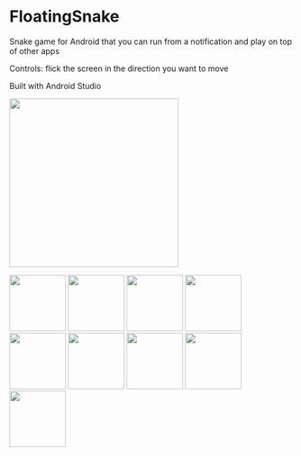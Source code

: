 # FloatingSnake
Snake game for Android that you can run from a notification and play on top of other apps

Controls: flick the screen in the direction you want to move

Built with Android Studio

<img src="https://media1.giphy.com/media/jyMpUbCYzg4DjUxb3h/giphy.gif" width="300"/>


<img src="https://i.imgur.com/EzsqLbs.png" width="100"/> <img src="https://i.imgur.com/SfYvm9q.png" width="100"/> <img src="https://i.imgur.com/EKCgRlp.jpg" width="100"/> 
<img src="https://i.imgur.com/0dmMdHo.jpg" width="100"/> <img src="https://i.imgur.com/nt6UvDl.jpg" width="100"/> <img src="https://i.imgur.com/1soh3TR.jpg" width="100"/> 
<img src="https://i.imgur.com/FABsuVU.jpg" width="100"/> <img src="https://i.imgur.com/KxXeTt5.jpg" width="100"/> <img src="https://i.imgur.com/HjYNMKu.png" width="100"/> 
